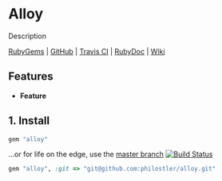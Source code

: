 # Alloy

Description

[RubyGems][ruby_gems] | [GitHub][github] | [Travis CI][travis_ci] | [RubyDoc][ruby_doc] | [Wiki][wiki]

## Features
* **Feature**

## 1. Install
```ruby
gem "alloy"
```
...or for life on the edge, use the [master branch][github_master] [![Build Status][travis_ci_build_status]][travis_ci]

```ruby
gem "alloy", :git => "git@github.com:philostler/alloy.git"
```

[github]: https://github.com/philostler/alloy
[github_master]: https://github.com/philostler/alloy/tree/master
[ruby_doc]: http://rubydoc.info/github/philostler/alloy/master/frames
[ruby_gems]: http://rubygems.org/gems/alloy
[travis_ci]: http://travis-ci.org/philostler/alloy
[travis_ci_build_status]: https://secure.travis-ci.org/philostler/alloy.png
[wiki]: https://github.com/philostler/alloy/wiki